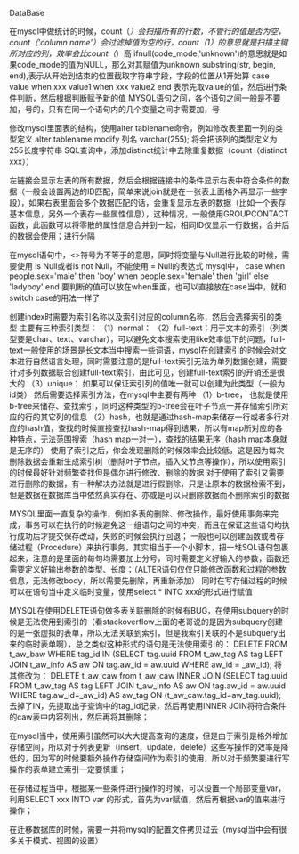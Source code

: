 DataBase

在mysql中做统计的时候，count（*）会扫描所有的行数，不管行的值是否为空，count（'column name'）会过滤掉值为空的行，count（1）的意思就是扫描主键所对应的列，效率会比count（*）高
ifnull(code_mode,'unknown')的意思就是如果code_mode的值为NULL，那么对其赋值为unknown
substring(str, begin, end),表示从开始到结束的位置截取字符串字段，字段的位置从1开始算
case value
when xxx value1
when xxx value2
end
表示先取value的值，然后进行条件判断，然后根据判断赋予新的值
MYSQL语句之间，各个语句之间一般是不要加，号的，只有在同一个语句内的几个变量之间才需要加，号

修改mysql里面表的结构，使用alter tablename命令，例如修改表里面一列的类型定义
alter tablename modify 列名 varchar(255);   将会把该列的类型定义为255长度字符串
SQL查询中，添加distinct统计中去除重复数据（count（distinct xxx））

左链接会显示左表的所有数据，然后会根据链接中的条件显示右表中符合条件的数据（一般会设置两边的ID匹配，简单来说join就是在一张表上面格外再显示一些字段），如果右表里面会多个数据匹配的话，会重复显示左表的数据（比如一个表存基本信息，另外一个表存一些属性信息），这种情况，一般使用GROUPCONTACT函数，此函数可以将零散的属性信息合并到一起，相同ID仅显示一行数据，合并后的数据会使用；进行分隔

在mysql语句中，<>符号为不等于的意思，同时将变量与Null进行比较的时候，需要使用 is Null或者is not Null，不能使用 = Null的表达式
mysql中， case 
	      when  people.sex='male' then 'boy'
	      when  people.sex='female' then 'girl'
	      else 'ladyboy'
         end
要判断的值可以放在when里面，也可以直接放在case当中，就和switch case的用法一样了

创建index时需要为索引名称以及索引对应的column名称，然后会选择索引的类型
主要有三种索引类型：
（1）normal：
（2）full-text：用于文本的索引（列类型要是char、text、varchar），可以避免文本搜索使用like效率低下的问题，full-text一般使用的场景是长文本当中搜索一些词语，mysql在创建索引的时候会对文本进行自然语言处理，同时需要注意的是full-text索引无法为单列数据创建，需要针对多列数据联合创建full-text索引，由此可见，创建full-text索引的开销还是很大的
（3）unique： 如果可以保证索引列的值唯一就可以创建为此类型（一般为id类）
然后需要选择索引方法，在mysql中主要有两种
（1）b-tree，  也就是使用b-tree来储存、查找索引，同时这种类型的b-tree会在叶子节点一并存储索引所对应的行的其它列的信息
（2）hash，也就是通过hash-map来储存一行或者多行对应的hash值，查找的时候直接查找hash-map得到结果，所以有map所对应的各种特点，无法范围搜索（hash map一对一），查找的结果无序（hash map本身就是无序的）
使用了索引之后，你会发现删除的时候效率会比较低，这是因为每次删除数据会重新生成索引树（删除叶子节点，插入父节点等操作），所以使用索引的时候最好针对频繁查找但是偶尔进行修改、删除的数据
对于使用了索引又需要进行删除的数据，有一种解决办法就是进行假删除，只是让原本的数据检索不到，但是数据在数据库当中依然真实存在、亦或是可以只删除数据而不删除索引的数据

MYSQL里面一直复杂的操作，例如多表的删除、修改操作，最好使用事务来完成，事务可以在执行的时候避免这一组语句之间的冲突，而且在保证这些语句均执行成功后才提交保存改动，失败的时候会执行回退；
一般也可以创建函数或者存储过程（Procedure）来执行事务，其实相当于一个小脚本，把一堆SQL语句包裹起来，注意的是里面的每句均需要加上分号，同时需要定义好输入的参数，函数还需要定义好输出参数的类型、长度；（ALTER语句仅仅只能修改函数和过程的参数信息，无法修改body，所以需要先删除，再重新添加）
同时在写存储过程的时候可以在语句当中定义临时变量，使用select * INTO  xxx的形式进行赋值

MYSQL在使用DELETE语句做多表关联删除的时候有BUG，在使用subquery的时候是无法使用到索引的（看stackoverflow上面的老哥说的是因为subquery创建的是一张虚拟的表单，所以无法关联到索引，但是我索引关联的不是subquery出来的临时表单啊），总之类似这种形式的语句是无法使用索引的：
DELETE FROM t_aw_baw  WHERE tag_id IN (SELECT tag.uuid FROM t_aw_tag AS tag LEFT JOIN t_aw_info AS aw ON tag.aw_id = aw.uuid WHERE aw_id = _aw_id);
将其修改为：
DELETE t_aw_caw from t_aw_caw INNER JOIN (SELECT tag.uuid FROM t_aw_tag AS tag LEFT JOIN t_aw_info AS aw ON tag.aw_id = aw.uuid WHERE tag.aw_id=_aw_id) AS aw_tag ON (t_aw_caw.tag_id=aw_tag.uuid);
去掉了IN，先提取出子查询中的tag_id记录，然后再使用INNER JOIN将符合条件的caw表中内容列出，然后再将其删除；

在mysql当中，使用索引虽然可以大大提高查询的速度，但是由于索引是格外增加存储空间，所以对于列表更新（insert，update，delete）这些写操作的效率是降低的，因为写的时候要额外操作存储空间作为索引的使用，所以对于频繁要进行写操作的表单建立索引一定要慎重；


在存储过程当中，根据某一些条件进行操作的时候，可以设置一个局部变量var，利用SELECT xxx INTO var 的形式，首先为var赋值，然后再根据var的值来进行操作；

在迁移数据库的时候，需要一并将mysql的配置文件拷贝过去（mysql当中会有很多关于模式、视图的设置）
